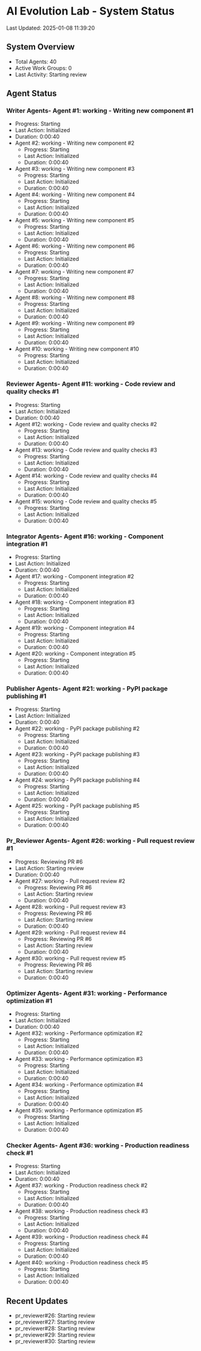 # AI Evolution Lab - System Status
Last Updated: 2025-01-08 11:39:20

## System Overview
- Total Agents: 40
- Active Work Groups: 0
- Last Activity: Starting review

## Agent Status

### Writer Agents- Agent #1: working - Writing new component #1
  - Progress: Starting
  - Last Action: Initialized
  - Duration: 0:00:40
- Agent #2: working - Writing new component #2
  - Progress: Starting
  - Last Action: Initialized
  - Duration: 0:00:40
- Agent #3: working - Writing new component #3
  - Progress: Starting
  - Last Action: Initialized
  - Duration: 0:00:40
- Agent #4: working - Writing new component #4
  - Progress: Starting
  - Last Action: Initialized
  - Duration: 0:00:40
- Agent #5: working - Writing new component #5
  - Progress: Starting
  - Last Action: Initialized
  - Duration: 0:00:40
- Agent #6: working - Writing new component #6
  - Progress: Starting
  - Last Action: Initialized
  - Duration: 0:00:40
- Agent #7: working - Writing new component #7
  - Progress: Starting
  - Last Action: Initialized
  - Duration: 0:00:40
- Agent #8: working - Writing new component #8
  - Progress: Starting
  - Last Action: Initialized
  - Duration: 0:00:40
- Agent #9: working - Writing new component #9
  - Progress: Starting
  - Last Action: Initialized
  - Duration: 0:00:40
- Agent #10: working - Writing new component #10
  - Progress: Starting
  - Last Action: Initialized
  - Duration: 0:00:40

### Reviewer Agents- Agent #11: working - Code review and quality checks #1
  - Progress: Starting
  - Last Action: Initialized
  - Duration: 0:00:40
- Agent #12: working - Code review and quality checks #2
  - Progress: Starting
  - Last Action: Initialized
  - Duration: 0:00:40
- Agent #13: working - Code review and quality checks #3
  - Progress: Starting
  - Last Action: Initialized
  - Duration: 0:00:40
- Agent #14: working - Code review and quality checks #4
  - Progress: Starting
  - Last Action: Initialized
  - Duration: 0:00:40
- Agent #15: working - Code review and quality checks #5
  - Progress: Starting
  - Last Action: Initialized
  - Duration: 0:00:40

### Integrator Agents- Agent #16: working - Component integration #1
  - Progress: Starting
  - Last Action: Initialized
  - Duration: 0:00:40
- Agent #17: working - Component integration #2
  - Progress: Starting
  - Last Action: Initialized
  - Duration: 0:00:40
- Agent #18: working - Component integration #3
  - Progress: Starting
  - Last Action: Initialized
  - Duration: 0:00:40
- Agent #19: working - Component integration #4
  - Progress: Starting
  - Last Action: Initialized
  - Duration: 0:00:40
- Agent #20: working - Component integration #5
  - Progress: Starting
  - Last Action: Initialized
  - Duration: 0:00:40

### Publisher Agents- Agent #21: working - PyPI package publishing #1
  - Progress: Starting
  - Last Action: Initialized
  - Duration: 0:00:40
- Agent #22: working - PyPI package publishing #2
  - Progress: Starting
  - Last Action: Initialized
  - Duration: 0:00:40
- Agent #23: working - PyPI package publishing #3
  - Progress: Starting
  - Last Action: Initialized
  - Duration: 0:00:40
- Agent #24: working - PyPI package publishing #4
  - Progress: Starting
  - Last Action: Initialized
  - Duration: 0:00:40
- Agent #25: working - PyPI package publishing #5
  - Progress: Starting
  - Last Action: Initialized
  - Duration: 0:00:40

### Pr_Reviewer Agents- Agent #26: working - Pull request review #1
  - Progress: Reviewing PR #6
  - Last Action: Starting review
  - Duration: 0:00:40
- Agent #27: working - Pull request review #2
  - Progress: Reviewing PR #6
  - Last Action: Starting review
  - Duration: 0:00:40
- Agent #28: working - Pull request review #3
  - Progress: Reviewing PR #6
  - Last Action: Starting review
  - Duration: 0:00:40
- Agent #29: working - Pull request review #4
  - Progress: Reviewing PR #6
  - Last Action: Starting review
  - Duration: 0:00:40
- Agent #30: working - Pull request review #5
  - Progress: Reviewing PR #6
  - Last Action: Starting review
  - Duration: 0:00:40

### Optimizer Agents- Agent #31: working - Performance optimization #1
  - Progress: Starting
  - Last Action: Initialized
  - Duration: 0:00:40
- Agent #32: working - Performance optimization #2
  - Progress: Starting
  - Last Action: Initialized
  - Duration: 0:00:40
- Agent #33: working - Performance optimization #3
  - Progress: Starting
  - Last Action: Initialized
  - Duration: 0:00:40
- Agent #34: working - Performance optimization #4
  - Progress: Starting
  - Last Action: Initialized
  - Duration: 0:00:40
- Agent #35: working - Performance optimization #5
  - Progress: Starting
  - Last Action: Initialized
  - Duration: 0:00:40

### Checker Agents- Agent #36: working - Production readiness check #1
  - Progress: Starting
  - Last Action: Initialized
  - Duration: 0:00:40
- Agent #37: working - Production readiness check #2
  - Progress: Starting
  - Last Action: Initialized
  - Duration: 0:00:40
- Agent #38: working - Production readiness check #3
  - Progress: Starting
  - Last Action: Initialized
  - Duration: 0:00:40
- Agent #39: working - Production readiness check #4
  - Progress: Starting
  - Last Action: Initialized
  - Duration: 0:00:40
- Agent #40: working - Production readiness check #5
  - Progress: Starting
  - Last Action: Initialized
  - Duration: 0:00:40


## Recent Updates
- pr_reviewer#26: Starting review
- pr_reviewer#27: Starting review
- pr_reviewer#28: Starting review
- pr_reviewer#29: Starting review
- pr_reviewer#30: Starting review
